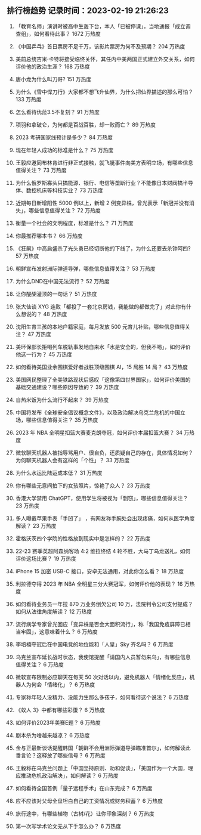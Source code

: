 
## 排行榜趋势 记录时间：2023-02-19 21:26:23
  
  1. 「教育名师」演讲时被高中生轰下台，本人「已被停课」，当地通报「成立调查组」，如何看待此事？ 1672 万热度
    
  2. 《中国乒乓》首日票房不足千万，该影片票房为何不及预期？ 204 万热度
    
  3. 美前总统吉米·卡特将接受临终关怀，其任内中美两国正式建立外交关系，如何评价他的政治生涯？ 168 万热度
    
  4. 唐小龙为什么叫刀哥? 151 万热度
    
  5. 为什么《雪中悍刀行》大家都不想飞升仙界，为什么把仙界描述的那么可怕？ 133 万热度
    
  6. 怎么看待优菈3.5不复刻？ 91 万热度
    
  7. 项羽和拿破仑，为何都是百战百胜，却一败而亡？ 89 万热度
    
  8. 2023 考研国家线预计是多少？ 84 万热度
    
  9. 现在年轻人成功的标准是什么？ 75 万热度
    
  10. 王毅应邀同布林肯进行非正式接触，就飞艇事件向美方表明立场，有哪些信息值得关注？ 73 万热度
    
  11. 为什么俄罗斯寡头只搞能源、银行、电信等垄断行业？不能像日本财阀搞半导体、数控机床等科技实业？ 73 万热度
    
  12. 近期每日新增阳性 5000 例以上，新增 2 例变异株，曾光表示「新冠并没有消失」，哪些信息值得关注？ 72 万热度
    
  13. 衡量一个社会的文明程度，标准是什么？ 71 万热度
    
  14. 你最推荐哪本书？ 66 万热度
    
  15. 《狂飙》中高启盛杀了光头勇已经切断他的下线了，为什么还要去杀钟阿四? 57 万热度
    
  16. 朝鲜宣布发射洲际弹道导弹，哪些信息值得关注？ 53 万热度
    
  17. 为什么DND在中国无法流行？ 52 万热度
    
  18. 让你醍醐灌顶的一句话？ 51 万热度
    
  19. 张大仙谈 XYG 连败「都投了一套北京房钱，我能做的都做完了」对此你有什么想说的？ 48 万热度
    
  20. 沈阳生育三孩的本地户籍家庭，每月发放 500 元育儿补贴，哪些信息值得关注？ 47 万热度
    
  21. 美环保部长拒喝列车脱轨事发地自来水「水是安全的，但我不喝」，如何评价他这一行为？ 45 万热度
    
  22. 如何看待美国业余围棋爱好者战胜顶级围棋 AI，15 局胜 14 局？ 43 万热度
    
  23. 美国网民整理了全美铁路现状后感叹「这像第四世界国家」，如何评价美国的基础交通建设？哪些原因导致的？ 39 万热度
    
  24. 自热米饭为什么流行不起来？ 39 万热度
    
  25. 中国将发布《全球安全倡议概念文件》，以及政治解决乌克兰危机的中国立场，哪些信息值得关注？ 35 万热度
    
  26. 2023 年 NBA 全明星扣篮大赛麦克朗夺冠，如何评价本届扣篮大赛？ 34 万热度
    
  27. 微软聊天机器人被指辱骂用户、很自负，还质疑自己的存在，具体情况如何？为何聊天机器人会有这样的「个性」？ 33 万热度
    
  28. 为什么水运比陆运成本低？ 31 万热度
    
  29. 你有哪些无意间拍下的女孩照片，惊艳了众人？ 23 万热度
    
  30. 香港大学禁用 ChatGPT，使用学生将被视为「剽窃」，哪些信息值得关注？ 23 万热度
    
  31. 多人曝戴苹果手表「手凹了」 ，有网友称手腕处会出现疼痛，如何从医学角度解读？ 23 万热度
    
  32. 霍格沃茨四个学院的性格放到现实中是怎样的？ 22 万热度
    
  33. 22-23 赛季英超阿森纳客场 4:2 维拉终结 4 轮不胜，大马丁乌龙送礼，如何评价这场比赛？ 19 万热度
    
  34. iPhone 15 加密 USB-C 接口，安卓无法通用，对此你怎么看？ 18 万热度
    
  35. 利拉德夺得 2023 年 NBA 全明星三分大赛冠军，如何评价他的表现？ 16 万热度
    
  36. 如何看待业务员一年拉 870 万业务倒欠公司 10 万，法院判令公司支付提成？如何从法律角度解读？ 12 万热度
    
  37. 流行病学专家曾光回应「变异株是否会大面积流行」，称「我国免疫屏障已相当牢固」，这意味着什么？ 6 万热度
    
  38. 李培楠夺冠后在中国电竞的地位能和「人皇」Sky 齐名吗？ 6 万热度
    
  39. 乌克兰宣布延长战时状态，我使馆提醒「请国内人员暂勿来乌」，有哪些信息值得关注？ 6 万热度
    
  40. 微软宣布限制必应聊天在每天 50 次对话以内，避免机器人「情绪化反应」，机器人为何会「情绪化」？ 6 万热度
    
  41. 专家称年轻人没精力、没能力生那么多孩子，如何看待这个说法？ 6 万热度
    
  42. 《蚁人 3》中都有哪些彩蛋？ 6 万热度
    
  43. 如何评价2023年美赛E题？ 6 万热度
    
  44. 剧本杀为啥越来越凉？ 6 万热度
    
  45. 金与正最新谈话提醒韩国「朝鲜不会用洲际弹道导弹瞄准首尔」，如何解读此番言论？这释放了哪些信号？ 6 万热度
    
  46. 王毅称在乌克兰问题上「中国坚持原则、劝和促谈」，「美国作为一个大国，理应推动危机政治解决」，如何解读？ 6 万热度
    
  47. 如何看待全国首例「量子远程手术」在山东完成？ 6 万热度
    
  48. 应不应该对父母全盘坦白自己的工资情况或财务积蓄？ 6 万热度
    
  49. 旅行途中，有哪些植物（古树/花）让你印象深刻？ 6 万热度
    
  50. 第一次写学术论文无从下手怎么办？ 6 万热度
    